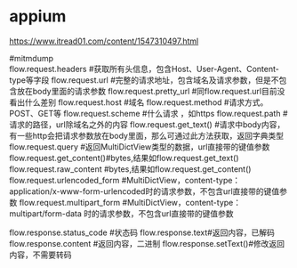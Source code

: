 # appium

https://www.itread01.com/content/1547310497.html

#mitmdump  
flow.request.headers #获取所有头信息，包含Host、User-Agent、Content-type等字段
flow.request.url #完整的请求地址，包含域名及请求参数，但是不包含放在body里面的请求参数
flow.request.pretty_url #同flow.request.url目前没看出什么差别
flow.request.host #域名
flow.request.method #请求方式。POST、GET等
flow.request.scheme #什么请求 ，如https
flow.request.path # 请求的路径，url除域名之外的内容
flow.request.get_text() #请求中body内容，有一些http会把请求参数放在body里面，那么可通过此方法获取，返回字典类型
flow.request.query #返回MultiDictView类型的数据，url直接带的键值参数
flow.request.get_content()#bytes,结果如flow.request.get_text()
flow.request.raw_content #bytes,结果如flow.request.get_content()
flow.request.urlencoded_form #MultiDictView，content-type：application/x-www-form-urlencoded时的请求参数，不包含url直接带的键值参数
flow.request.multipart_form #MultiDictView，content-type：multipart/form-data
时的请求参数，不包含url直接带的键值参数  

flow.response.status_code #状态码
flow.response.text#返回内容，已解码
flow.response.content #返回内容，二进制
flow.response.setText()#修改返回内容，不需要转码
